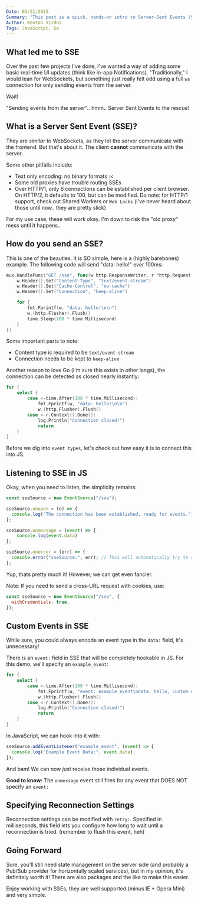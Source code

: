 ```yaml
---
Date: 03/31/2025
Summary: "This post is a quick, hands-on intro to Server-Sent Events (SSE)—a lightweight way to push real-time updates from server to browser. It walks through sending events with Go, listening in JavaScript, handling custom events, and tweaking reconnection settings. If you want simple, one-way live updates without the overhead of WebSockets, SSE might be your new best friend."
Author: Kenton Vizdos
Tags: JavaScript, Go
---
```


## What led me to SSE

Over the past few projects I've done, I've wanted a way of adding some basic real-time UI updates (think like in-app Notifications). "Traditionally," I would lean for WebSockets, but something just really felt odd using a full `ws` connection for only sending events from the server.

Wait!

"Sending events from the server".. hmm.. Server Sent Events to the rescue!

## What is a Server Sent Event (SSE)?

They are *similar* to WebSockets, as they let the server communicate with the frontend. But that's about it. The client **cannot** communicate with the server.

Some other pitfalls include:

- Text only encoding: no binary formats :<
- Some old proxies have trouble routing SSEs
- Over HTTP/1, only 6 connections can be established per client browser. On HTTP/2, it defaults to 100, but can be modified. Do note: for HTTP/1 support, check out Shared Workers or `Web Locks` (i've never heard about those until now.. they are pretty slick)

For my use case, these will work okay. I'm down to risk the "old proxy" mess until it happens..

## How do you send an SSE?

This is one of the beauties. It is SO simple, here is a (highly barebones) example. The following code will send "data: hello!" ever 100ms:

```go
mux.HandleFunc("GET /sse", func(w http.ResponseWriter, r *http.Request) {
	w.Header().Set("Content-Type", "text/event-stream")
	w.Header().Set("Cache-Control", "no-cache")
	w.Header().Set("Connection", "keep-alive")

	for {
		fmt.Fprintf(w, "data: hello!\n\n")
		w.(http.Flusher).Flush()
		time.Sleep(100 * time.Millisecond)
	}
})
```

Some important parts to note:

- Content type is required to be `text/event-stream`
- Connection needs to be kept to `keep-alive`

Another reason to love Go (i'm sure this exists in other langs), the connection can be detected as closed nearly instantly:

```go
for {
	select {
		case <-time.After(100 * time.Millisecond):
			fmt.Fprintf(w, "data: hello!\n\n")
			w.(http.Flusher).Flush()
		case <-r.Context().Done():
			log.Println("Connection closed!")
			return
	}
}
```

Before we dig into `event types`, let's check out how easy it is to connect this into JS.

## Listening to SSE in JS

Okay, when you need to listen, the simplicity remains:

```js
const sseSource = new EventSource("/sse");

sseSource.onopen = (e) => {
  console.log("The connection has been established, ready for events.");
};

sseSource.onmessage = (event) => {
	console.log(event.data)
};

sseSource.onerror = (err) => {
  console.error("sseSource:", err); // This will automatically try to reconnect, amazing!
};
```

Yup, thats pretty much it! However, we can get even fancier.

Note: If you need to send a cross-URL request with cookies, use:

```js
const sseSource = new EventSource("/sse", {
  withCredentials: true,
});
```

## Custom Events in SSE

While sure, you could always encode an event type in the `data:` field, it's unnecessary!

There is an `event:` field in SSE that will be completely hookable in JS. For this demo, we'll specify an `example_event`:

```go
for {
	select {
		case <-time.After(100 * time.Millisecond):
			fmt.Fprintf(w, "event: example_event\ndata: hello, custom event!\n\n") // the \n\n is incredibly important, that is the delimiter for events!
			w.(http.Flusher).Flush()
		case <-r.Context().Done():
			log.Println("Connection closed!")
			return
	}
}
```

In JavaScript, we can hook into it with:

```js
sseSource.addEventListener("example_event", (event) => {
  console.log("Example Event Data:", event.data);
});
```

And bam! We can now *just* receive those individual events.

**Good to know:** The `onmessage` event still fires for any event that DOES NOT specify an `event:`

## Specifying Reconnection Settings

Reconnection settings can be modified with `retry:`. Specified in milliseconds, this field lets you configure how long to wait until a reconnection is tried. (remember to flush this event, heh)

## Going Forward

Sure, you'll still need state management on the server side (and probably a Pub/Sub provider for horizontally scaled services), but in my opinion, it's definitely worth it! There are also packages and the like to make this easier.

Enjoy working with SSEs, they are well supported (minus IE + Opera Mini) and very simple.
